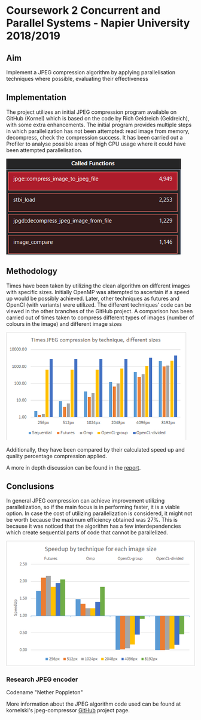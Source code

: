 # Coursework 2 Concurrent and Parallel Systems - Napier University 2018/2019

## Aim
Implement a JPEG compression algorithm by applying parallelisation techniques where possible, evaluating their effectiveness


## Implementation 
The project utilizes an initial JPEG compression program available on GitHub (Kornel) which is based on the code by Rich Geldreich (Geldreich), with some extra enhancements. The initial program provides multiple steps in which parallelization has not been
attempted: read image from memory, decompress, check the compression success.
It has been carried out a Profiler to analyse possible areas of high CPU usage where it could have been attempted parallelisation.

![profiler](https://github.com/Willyees/cw2-CPS/blob/assets/assets/inti_high_main_f.png)

## Methodology
Times have been taken by utilizing the clean algorithm on different images with specific sizes.
Initially OpenMP was attempted to ascertain if a speed up would be possibly achieved. 
Later, other techniques as futures and OpenCl (with variants) were utilized. The different techniques’ code can be viewed in the other branches of the GitHub project.
A comparison has been carried out of times taken to compress different types of images (number of colours in the image) and different image sizes

![times](https://github.com/Willyees/cw2-CPS/blob/assets/assets/times.png)

Additionally, they have been compared by their calculated speed up and quality percentage compression applied.

A more in depth discussion can be found in the [report](../report_cw2.pdf).

## Conclusions
In general JPEG compression can achieve improvement utilizing parallelization, so if the main
focus is in performing faster, it is a viable option. In case the cost of utilizing parallelization is
considered, it might not be worth because the maximum efficiency obtained was 27%. This is because it was noticed that the algorithm has a few interdependencies which create sequential parts of code that cannot be parallelized.

![speedup](https://github.com/Willyees/cw2-CPS/blob/assets/assets/speedup.png)

### Research JPEG encoder

Codename "Nether Poppleton"

More information about the JPEG algorithm code used can be found at kornelski's jpeg-compressor [GitHub](https://github.com/kornelski/jpeg-compressor) project page.
